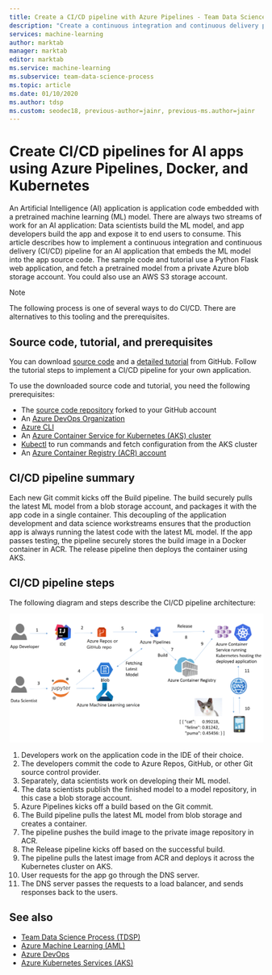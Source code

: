 ```yaml
---
title: Create a CI/CD pipeline with Azure Pipelines - Team Data Science Process
description: "Create a continuous integration and continuous delivery pipeline for Artificial Intelligence (AI) applications using Docker and Kubernetes."
services: machine-learning
author: marktab
manager: marktab
editor: marktab
ms.service: machine-learning
ms.subservice: team-data-science-process
ms.topic: article
ms.date: 01/10/2020
ms.author: tdsp
ms.custom: seodec18, previous-author=jainr, previous-ms.author=jainr
---
```

# Create CI/CD pipelines for AI apps using Azure Pipelines, Docker, and Kubernetes

An Artificial Intelligence (AI) application is application code embedded with a pretrained machine learning (ML) model. There are always two streams of work for an AI application: Data scientists build the ML model, and app developers build the app and expose it to end users to consume. This article describes how to implement a continuous integration and continuous delivery (CI/CD) pipeline for an AI application that embeds the ML model into the app source code. The sample code and tutorial use a Python Flask web application, and fetch a pretrained model from a private Azure blob storage account. You could also use an AWS S3 storage account.

> [!NOTE]
> The following process is one of several ways to do CI/CD. There are alternatives to this tooling and the prerequisites.

## Source code, tutorial, and prerequisites

You can download [source code](https://github.com/Azure/DevOps-For-AI-Apps) and a [detailed tutorial](https://github.com/Azure/DevOps-For-AI-Apps/blob/master/Tutorial.md) from GitHub. Follow the tutorial steps to implement a CI/CD pipeline for your own application.

To use the downloaded source code and tutorial, you need the following prerequisites: 

- The [source code repository](https://github.com/Azure/DevOps-For-AI-Apps) forked to your GitHub account
- An [Azure DevOps Organization](/azure/devops/organizations/accounts/create-organization-msa-or-work-student)
- [Azure CLI](/cli/azure/install-azure-cli)
- An [Azure Container Service for Kubernetes (AKS) cluster](/previous-versions/azure/container-service/kubernetes/container-service-tutorial-kubernetes-deploy-cluster)
- [Kubectl](https://kubernetes.io/docs/tasks/tools/install-kubectl/) to run commands and fetch configuration from the AKS cluster 
- An [Azure Container Registry (ACR) account](/azure/container-registry/container-registry-get-started-portal)

## CI/CD pipeline summary

Each new Git commit kicks off the Build pipeline. The build securely pulls the latest ML model from a blob storage account, and packages it with the app code in a single container. This decoupling of the application development and data science workstreams ensures that the production app is always running the latest code with the latest ML model. If the app passes testing, the pipeline securely stores the build image in a Docker container in ACR. The release pipeline then deploys the container using AKS. 

## CI/CD pipeline steps

The following diagram and steps describe the CI/CD pipeline architecture:

![CI/CD pipeline architecture](./media/ci-cd-flask/architecture.png)

1. Developers work on the application code in the IDE of their choice.
2. The developers commit the code to Azure Repos, GitHub, or other Git source control provider. 
3. Separately, data scientists work on developing their ML model.
4. The data scientists publish the finished model to a model repository, in this case a blob storage account. 
5. Azure Pipelines kicks off a build based on the Git commit.
6. The Build pipeline pulls the latest ML model from blob storage and creates a container.
7. The pipeline pushes the build image to the private image repository in ACR.
8. The Release pipeline kicks off based on the successful build.
9. The pipeline pulls the latest image from ACR and deploys it across the Kubernetes cluster on AKS.
10. User requests for the app go through the DNS server.
11. The DNS server passes the requests to a load balancer, and sends responses back to the users.

## See also

- [Team Data Science Process (TDSP)](./index.yml)
- [Azure Machine Learning (AML)](/azure/machine-learning/)
- [Azure DevOps](https://azure.microsoft.com/services/devops/)
- [Azure Kubernetes Services (AKS)](/azure/aks/intro-kubernetes)